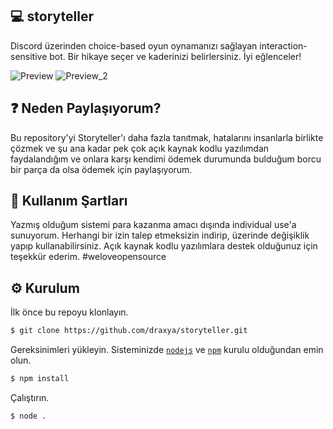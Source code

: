 ## 💻 storyteller
 Discord üzerinden choice-based oyun oynamanızı sağlayan interaction-sensitive bot. Bir hikaye seçer ve kaderinizi belirlersiniz. İyi eğlenceler!
 
![Preview](https://user-images.githubusercontent.com/68575901/188519868-fbba8490-149a-4203-b7ee-4940ab86a9f3.png)
![Preview_2](https://user-images.githubusercontent.com/68575901/188645762-2850802f-fffc-4b97-878e-bfdf8352d8ff.png)


## ❓ Neden Paylaşıyorum?
 Bu repository'yi Storyteller'ı daha fazla tanıtmak, hatalarını insanlarla birlikte çözmek ve şu ana kadar pek çok açık kaynak kodlu yazılımdan faydalandığım ve onlara karşı kendimi ödemek durumunda bulduğum borcu bir parça da olsa ödemek için paylaşıyorum. 

## 📕 Kullanım Şartları
 Yazmış olduğum sistemi para kazanma amacı dışında individual use'a sunuyorum. Herhangi bir izin talep etmeksizin indirip, üzerinde değişiklik yapıp kullanabilirsiniz. Açık kaynak kodlu yazılımlara destek olduğunuz için teşekkür ederim. #weloveopensource
 
## ⚙️ Kurulum

İlk önce bu repoyu klonlayın.
```bash
$ git clone https://github.com/draxya/storyteller.git
```

Gereksinimleri yükleyin. Sisteminizde [`nodejs`](https://nodejs.org/en/) ve [`npm`](https://www.npmjs.com/) kurulu olduğundan emin olun.
```bash
$ npm install
```

Çalıştırın.
```bash
$ node .
```
